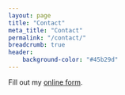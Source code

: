 ```yaml
---
layout: page
title: "Contact"
meta_title: "Contact"
permalink: "/contact/"
breadcrumb: true
header:
    background-color: "#45b29d"
---
```

<div id="wufoo-z113wl420gtib33"> Fill out my <a href="https://dorienhuijser.wufoo.com/forms/z113wl420gtib33">online form</a>. </div> <script type="text/javascript"> var z113wl420gtib33; (function(d, t) { var s = d.createElement(t), options = { 'userName':'dorienhuijser', 'formHash':'z113wl420gtib33', 'autoResize':true, 'height':'520', 'async':true, 'host':'wufoo.com', 'header':'show', 'ssl':true }; s.src = ('https:' == d.location.protocol ?'https://':'http://') + 'secure.wufoo.com/scripts/embed/form.js'; s.onload = s.onreadystatechange = function() { var rs = this.readyState; if (rs) if (rs != 'complete') if (rs != 'loaded') return; try { z113wl420gtib33 = new WufooForm(); z113wl420gtib33.initialize(options); z113wl420gtib33.display(); } catch (e) { } }; var scr = d.getElementsByTagName(t)[0], par = scr.parentNode; par.insertBefore(s, scr); })(document, 'script'); </script>
